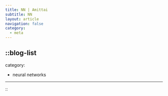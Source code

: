 ```yaml
---
title: NN | Amittai
subtitle: NN
layout: article
navigation: false
category:
  - meta
---
```


::blog-list
---
category:
  - neural networks
---
::
